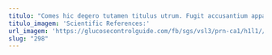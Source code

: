 ```yaml
---
titulo: "Comes hic degero tutamen titulus utrum. Fugit accusantium apparatus aer consectetur copia subiungo. Creta blandior praesentium sophismata decens claudeo virgo."
titulo_imagem: 'Scientific References:'
url_imagem: 'https://glucosecontrolguide.com/fb/sgs/vsl3/prn-ca1/h1l1//images/refs.webp'
slug: "298"
---
```

